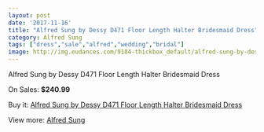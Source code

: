 ```yaml
---
layout: post
date: '2017-11-16'
title: "Alfred Sung by Dessy D471 Floor Length Halter Bridesmaid Dress"
category: Alfred Sung
tags: ["dress","sale","alfred","wedding","bridal"]
image: http://img.eudances.com/9184-thickbox_default/alfred-sung-by-dessy-d471-floor-length-halter-bridesmaid-dress.jpg
---
```

Alfred Sung by Dessy D471 Floor Length Halter Bridesmaid Dress

On Sales: **$240.99**
<a href="https://www.eudances.com/en/alfred-sung/3082-alfred-sung-by-dessy-d471-floor-length-halter-bridesmaid-dress.html"><amp-img layout="responsive" width="600" height="600" src="//img.eudances.com/9184-thickbox_default/alfred-sung-by-dessy-d471-floor-length-halter-bridesmaid-dress.jpg" alt="Alfred Sung by Dessy D471 Floor Length Halter Bridesmaid Dress 0" /></a>
<a href="https://www.eudances.com/en/alfred-sung/3082-alfred-sung-by-dessy-d471-floor-length-halter-bridesmaid-dress.html"><amp-img layout="responsive" width="600" height="600" src="//img.eudances.com/9187-thickbox_default/alfred-sung-by-dessy-d471-floor-length-halter-bridesmaid-dress.jpg" alt="Alfred Sung by Dessy D471 Floor Length Halter Bridesmaid Dress 1" /></a>
<a href="https://www.eudances.com/en/alfred-sung/3082-alfred-sung-by-dessy-d471-floor-length-halter-bridesmaid-dress.html"><amp-img layout="responsive" width="600" height="600" src="//img.eudances.com/9186-thickbox_default/alfred-sung-by-dessy-d471-floor-length-halter-bridesmaid-dress.jpg" alt="Alfred Sung by Dessy D471 Floor Length Halter Bridesmaid Dress 2" /></a>
<a href="https://www.eudances.com/en/alfred-sung/3082-alfred-sung-by-dessy-d471-floor-length-halter-bridesmaid-dress.html"><amp-img layout="responsive" width="600" height="600" src="//img.eudances.com/9185-thickbox_default/alfred-sung-by-dessy-d471-floor-length-halter-bridesmaid-dress.jpg" alt="Alfred Sung by Dessy D471 Floor Length Halter Bridesmaid Dress 3" /></a>

Buy it: [Alfred Sung by Dessy D471 Floor Length Halter Bridesmaid Dress](https://www.eudances.com/en/alfred-sung/3082-alfred-sung-by-dessy-d471-floor-length-halter-bridesmaid-dress.html "Alfred Sung by Dessy D471 Floor Length Halter Bridesmaid Dress")

View more: [Alfred Sung](https://www.eudances.com/en/52-alfred-sung "Alfred Sung")